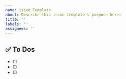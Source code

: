 ```yaml
---
name: issue Template
about: Describe this issue template's purpose here.
title: ''
labels: ''
assignees: ''
---
```


## ✅ To Dos

- [ ]
- [ ]
- [ ]
